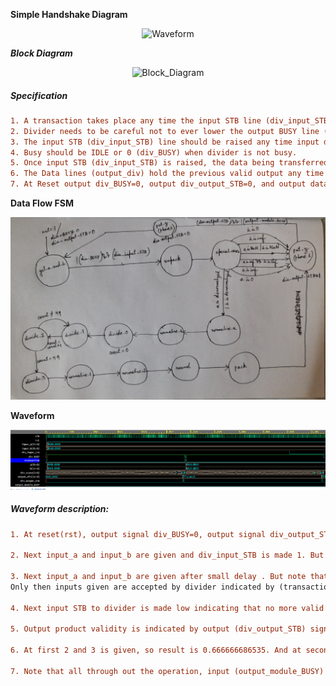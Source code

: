 


__Simple Handshake Diagram__

<p align="center">
  <img src="./Simple_handsake.PNG?raw=true" alt="Waveform"/>
</p>


___Block Diagram___

<p align="center">
  <img src="./Block_Diagram.jpg?raw=true" alt="Block_Diagram"/>
</p>



##### ___Specification___

```diff prompt
1. A transaction takes place any time the input STB line (div_input_STB) is true and the output BUSY line (div_BUSY) is false.
2. Divider needs to be careful not to ever lower the output BUSY line (div_BUSY), unless it is ready to receive data.
3. The input STB (div_input_STB) line should be raised any time input data is ready for sending. The data source must not wait for divider BUSY (div_BUSY) to be false before raising the input STB line (div_input_STB).
4. Busy should be IDLE or 0 (div_BUSY) when divider is not busy.
5. Once input STB (div_input_STB) is raised, the data being transferred cannot be changed until the clock after the transaction takes place.
6. The Data lines (output_div) hold the previous valid output any time output STB (div_output_STB) is false.
7. At Reset output div_BUSY=0, output div_output_STB=0, and output data lines will be in don't care.
```


__Data Flow FSM__

<p align="center">
  <img src="./FSM.jpg?raw=true" alt="Data_Flow_FSM"/>
</p>



__Waveform__

<p align="center">
  <img src="./wave.PNG?raw=true" alt="Waveform"/>
</p>




##### Waveform description:

```diff prompt
1. At reset(rst), output signal div_BUSY=0, output signal div_output_STB=0, and output data lines(output div) will be in don't care. Note that it gets the value at positive edge of clock so it is a little later.

2. Next input_a and input_b are given and div_input_STB is made 1. But the data is accepted by the divider only when (div_input_STB==1) and (div_BUSY==0) i.e., (STB) && (!BUSY) determines when divider will accept the given valid data (look at (a) and (b)) which is indicated by (transaction) signal in waveform.

3. Next input_a and input_b are given after small delay . But note that divider is still BUSY so it cannot accept data even if it is valid (indicated by div_input_STB).So if you see the state signal , the divider operates on first input data and stages from (0 to 13-hexadecimal_d) are excercised and BUSY signal is turned off. 
Only then inputs given are accepted by divider indicated by (transaction) line being high.

4. Next input STB to divider is made low indicating that no more valid inputs. The divider processes on existing inputs and excercises from state (0-13-hexadecimal_d) and BUSY signal is turned off.

5. Output product validity is indicated by output (div_output_STB) signal when valid results are given.

6. At first 2 and 3 is given, so result is 0.666666686535. And at second 4 and 5 is given, so result is 0.800000011921.

7. Note that all through out the operation, input (output_module_BUSY) signal is low indicating that output module that is connected to divider is ready to accept whenever valid output div is given.
```